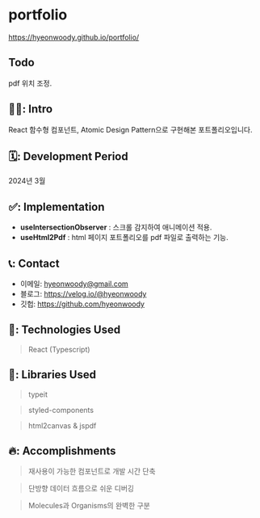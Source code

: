 # portfolio
https://hyeonwoody.github.io/portfolio/

## Todo
pdf 위치 조정.

## 🧑‍💻: Intro
React 함수형 컴포넌트, Atomic Design Pattern으로 구현해본 포트폴리오입니다.


## 🗓️: Development Period
2024년 3월

 ## ✅: Implementation 
- **useIntersectionObserver** : 스크롤 감지하여 애니메이션 적용.
- **useHtml2Pdf** : html 페이지 포트폴리오를 pdf 파일로 출력하는 기능.

## 📞: Contact
- 이메일: hyeonwoody@gmail.com
- 블로그: https://velog.io/@hyeonwoody
- 깃헙: https://github.com/hyeonwoody

## 🧱: Technologies Used
> React (Typescript)

## 📖: Libraries Used
> typeit

> styled-components

> html2canvas & jspdf



## 🔥: Accomplishments
> 재사용이 가능한 컴포넌트로 개발 시간 단축
 
> 단방향 데이터 흐름으로 쉬운 디버깅

> Molecules과 Organisms의 완벽한 구분
